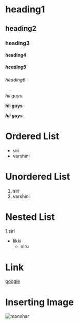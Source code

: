 # heading1
## heading2
### heading3
#### heading4
##### heading5
###### heading6

*hii guys*

**hii guys**

***hii guys***

# Ordered List
- siri
- varshini

# Unordered List
1. siri
2. varshini

# Nested List
 1.siri
   - likki
     - niru
 # Link    
[google](www.google.com)
# Inserting Image
![manohar](https://www.desicomments.com/dc3/10/366354/366354.jpg)

